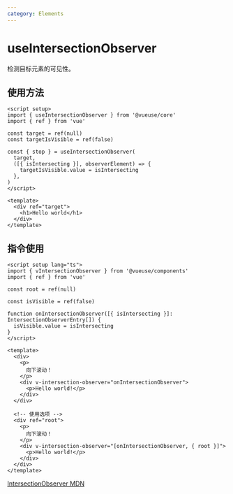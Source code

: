 ```yaml
---
category: Elements
---
```


# useIntersectionObserver

检测目标元素的可见性。

## 使用方法

```vue
<script setup>
import { useIntersectionObserver } from '@vueuse/core'
import { ref } from 'vue'

const target = ref(null)
const targetIsVisible = ref(false)

const { stop } = useIntersectionObserver(
  target,
  ([{ isIntersecting }], observerElement) => {
    targetIsVisible.value = isIntersecting
  },
)
</script>

<template>
  <div ref="target">
    <h1>Hello world</h1>
  </div>
</template>
```

## 指令使用

```vue
<script setup lang="ts">
import { vIntersectionObserver } from '@vueuse/components'
import { ref } from 'vue'

const root = ref(null)

const isVisible = ref(false)

function onIntersectionObserver([{ isIntersecting }]: IntersectionObserverEntry[]) {
  isVisible.value = isIntersecting
}
</script>

<template>
  <div>
    <p>
      向下滚动！
    </p>
    <div v-intersection-observer="onIntersectionObserver">
      <p>Hello world!</p>
    </div>
  </div>

  <!-- 使用选项 -->
  <div ref="root">
    <p>
      向下滚动！
    </p>
    <div v-intersection-observer="[onIntersectionObserver, { root }]">
      <p>Hello world!</p>
    </div>
  </div>
</template>
```

[IntersectionObserver MDN](https://developer.mozilla.org/en-US/docs/Web/API/IntersectionObserver/IntersectionObserver)
